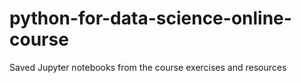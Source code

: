 # python-for-data-science-online-course
Saved Jupyter notebooks from the course exercises and resources
